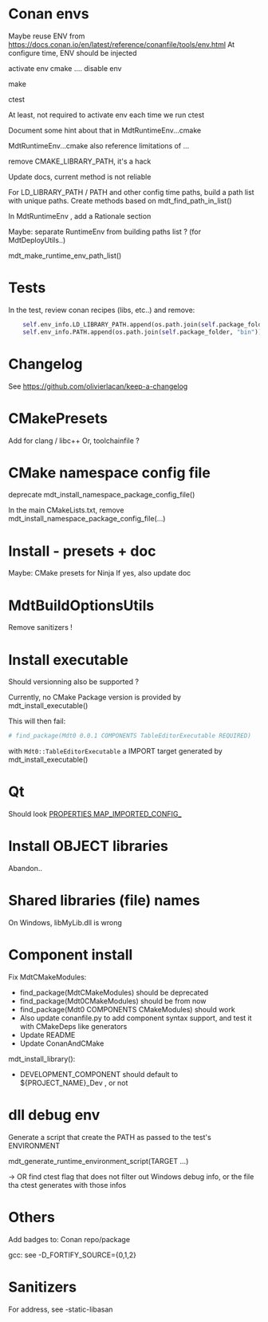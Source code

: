 
# Conan envs

Maybe reuse ENV from https://docs.conan.io/en/latest/reference/conanfile/tools/env.html
At configure time, ENV should be injected

activate env
cmake ....
disable env

make

ctest

At least, not required to activate env each time we run ctest

Document some hint about that in MdtRuntimeEnv...cmake

MdtRuntimeEnv...cmake also reference limitations of ...

remove CMAKE_LIBRARY_PATH, it's a hack

Update docs, current method is not reliable

For LD_LIBRARY_PATH / PATH and other config time paths,
build a path list with unique paths.
Create methods based on mdt_find_path_in_list()

In MdtRuntimeEnv , add a Rationale section

Maybe: separate RuntimeEnv from building paths list ?
(for MdtDeployUtils..)

mdt_make_runtime_env_path_list()

# Tests

In the test, review conan recipes (libs, etc..) and remove:
```python
    self.env_info.LD_LIBRARY_PATH.append(os.path.join(self.package_folder, "lib"))
    self.env_info.PATH.append(os.path.join(self.package_folder, "bin"))
```

# Changelog

See https://github.com/olivierlacan/keep-a-changelog

# CMakePresets

Add for clang / libc++
Or, toolchainfile ?

# CMake namespace config file

deprecate mdt_install_namespace_package_config_file()

In the main CMakeLists.txt, remove
mdt_install_namespace_package_config_file(...)

# Install - presets + doc

Maybe: CMake presets for Ninja
If yes, also update doc

# MdtBuildOptionsUtils

Remove sanitizers !

# Install executable

Should versionning also be supported ?

Currently, no CMake Package version is provided by mdt_install_executable()

This will then fail:
```cmake
# find_package(Mdt0 0.0.1 COMPONENTS TableEditorExecutable REQUIRED)
```
with `Mdt0::TableEditorExecutable` a IMPORT target generated by mdt_install_executable()

# Qt

Should look [PROPERTIES MAP_IMPORTED_CONFIG_](https://doc.qt.io/qt-5/cmake-get-started.html)

# Install OBJECT libraries

Abandon..

# Shared libraries (file) names

On Windows, libMyLib.dll is wrong

# Component install

Fix MdtCMakeModules:
 - find_package(MdtCMakeModules) should be deprecated
 - find_package(Mdt0CMakeModules) should be from now
 - find_package(Mdt0 COMPONENTS CMakeModules) should work
 - Also update conanfile.py to add component syntax support,
   and test it with CMakeDeps like generators
 - Update README
 - Update ConanAndCMake

mdt_install_library():
 - DEVELOPMENT_COMPONENT should default to ${PROJECT_NAME}_Dev  , or not

# dll debug env

Generate a script that create the PATH as passed to the test's ENVIRONMENT

mdt_generate_runtime_environment_script(TARGET ...)

-> OR find ctest flag that does not filter out Windows debug info,
   or the file tha ctest generates with those infos


# Others

Add badges to: Conan repo/package

gcc: see -D_FORTIFY_SOURCE={0,1,2}

# Sanitizers

For address, see -static-libasan
